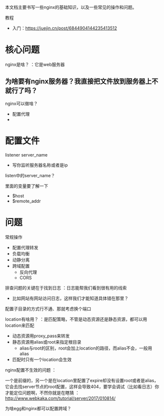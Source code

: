 本文档主要书写一些nginx的基础知识，以及一些常见的操作和问题。

教程

- 入门：<https://juejin.cn/post/6844904144235413512>

# 核心问题

nginx是啥？
：它是web服务器

为啥要有nginx服务器？我直接把文件放到服务器上不就行了吗？
-

nginx可以做啥？

- 配置代理
-

# 配置文件

listener
server_name

- 写你监听服务器名称或者是ip

listen中的server_name？

里面的变量要了解一下

- $host
- $remote_addr

# 问题

常规操作

- 配置代理转发
- 负载均衡
- 动静分离
- 跨域配置
  - 反向代理
  - CORS

排查问题的关键在于找到日志
：日志能帮我们看到很有用的线索

- 比如网站有网站访问日志，这样我们才能知道具体错在那里？

配置子目录的方式行不通、那就考虑换个端口

location有啥用？
：是匹配策略，不管是动态资源还是静态资源，都可以用location来匹配

- 动态资源用proxy_pass来转发
- 静态资源用alias或root来指定根目录
  - alias与root的区别，root会加上location的路径，而alias不会，一般用alias
- 匹配时只有一个location会生效

nginx配置不生效的问题
：

一个是前缀的，另一个是在location里配置了expire却没有设置root或者是alias，它会去找server节点的root配置，这样会导致404，要学会调试（比如看日志）你才能定位问题啊，不然你就是在瞎猜
：<http://www.webkaka.com/tutorial/server/2017/010814/>

为啥egg和nginx都可以配置跨域？

